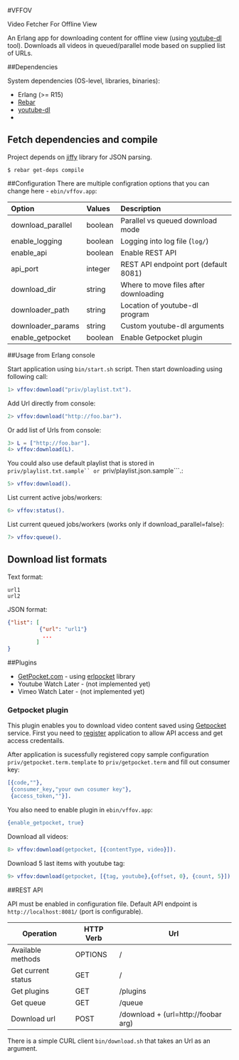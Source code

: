 #VFFOV

Video Fetcher For Offline View

An Erlang app for downloading content for offline view (using [youtube-dl][2] tool).
Downloads all videos in queued/parallel mode based on supplied list of URLs.

##Dependencies

System dependencies (OS-level, libraries, binaries):
* Erlang (>= R15)
* [Rebar][1]
* [youtube-dl][2]
*

## Fetch dependencies and compile

Project depends on [jiffy][3] library for JSON parsing.
```
$ rebar get-deps compile
```

##Configuration
There are multiple configration options that you can change here - `ebin/vffov.app`:

| Option            | Values  | Description                                |
| :---------------- | :------ | :----------------------------------------- |
| download_parallel | boolean | Parallel vs queued download mode           |
| enable_logging    | boolean | Logging into log file (`log/`)             |
| enable_api        | boolean | Enable REST API                            |
| api_port          | integer | REST API endpoint port (default 8081)      |
| download_dir      | string  | Where to move files after downloading      |
| downloader_path   | string  | Location of youtube-dl program             |
| downloader_params | string  | Custom youtube-dl arguments                |
| enable_getpocket  | boolean | Enable Getpocket plugin                    |

##Usage from Erlang console

Start application using `bin/start.sh` script. Then start downloading using
following call:

```erlang
1> vffov:download("priv/playlist.txt").
```

Add Url directly from console:
```erlang
2> vffov:download("http://foo.bar").
```

Or add list of Urls from console:
```erlang
3> L = ["http://foo.bar"].
4> vffov:download(L).
```

You could also use default playlist that is stored in ```priv/playlist.txt.sample`` or ```priv/playlist.json.sample```.:

```erlang
5> vffov:download().
```

List current active jobs/workers:
```erlang
6> vffov:status().
```

List current queued jobs/workers (works only if download_parallel=false}:
```erlang
7> vffov:queue().
```

## Download list formats

Text format:
```
url1
url2
```

JSON format:
```json
{"list": [
          {"url": "url1"}
           ...
         ]
}
```

##Plugins

* [GetPocket.com][3] - using [erlpocket][4] library
* Youtube Watch Later - (not implemented yet)
* Vimeo Watch Later - (not implemented yet)

### Getpocket plugin

This plugin enables you to download video content saved using [Getpocket][3] service.
First you need to [register][5] application to allow API access and get access credentails.

After application is sucessfully registered copy sample configuration `priv/getpocket.term.template` to
`priv/getpocket.term` and fill out consumer key:
```erlang
[{code,""},
 {consumer_key,"your own cosumer key"},
 {access_token,""}].
```

You also need to enable plugin in `ebin/vffov.app`:
```erlang
{enable_getpocket, true}
```

Download all videos:
```erlang
8> vffov:download(getpocket, [{contentType, video}]).
```

Download 5 last items with youtube tag:
```erlang
9> vffov:download(getpocket, [{tag, youtube},{offset, 0}, {count, 5}]).
```

##REST API

API must be enabled in configuration file. Default API endpoint is `http://localhost:8081/` (port is configurable).

Operation          | HTTP Verb | Url
-------------------|-----------|---------------------------------
Available methods  | OPTIONS   | /
Get current status | GET       | /
Get plugins        | GET       | /plugins
Get queue          | GET       | /queue
Download url       | POST      | /download + (url=http://foobar arg)

There is a simple CURL client `bin/download.sh` that takes an Url as an argument.

[1]: https://github.com/rebar/rebar
[2]: http://rg3.github.io/youtube-dl/
[3]: http://getpocket.com
[4]: https://github.com/tgrk/erlpocket
[5]: http://getpocket.com/developer/apps/new
